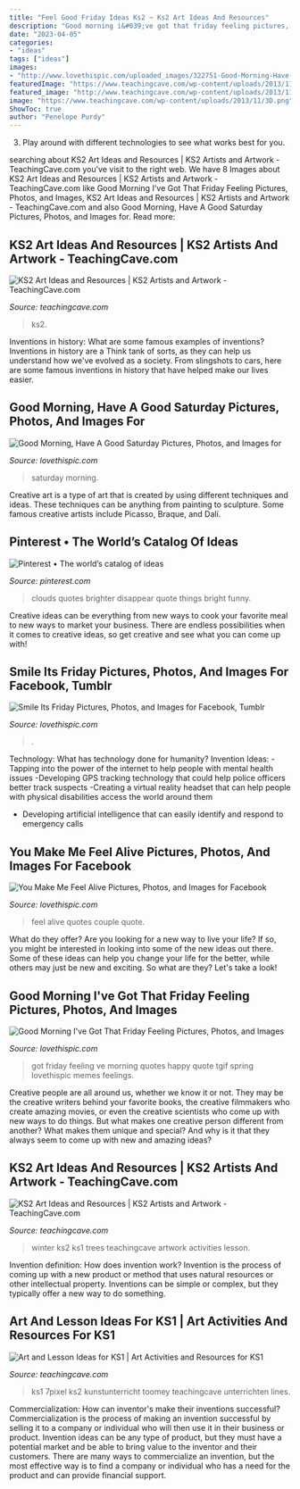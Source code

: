 ```yaml
---
title: "Feel Good Friday Ideas Ks2 ~ Ks2 Art Ideas And Resources"
description: "Good morning i&#039;ve got that friday feeling pictures, photos, and images"
date: "2023-04-05"
categories:
- "ideas"
tags: ["ideas"]
images:
- "http://www.lovethispic.com/uploaded_images/322751-Good-Morning-Have-A-Good-Saturday.jpg"
featuredImage: "https://www.teachingcave.com/wp-content/uploads/2013/11/3D.png"
featured_image: "http://www.teachingcave.com/wp-content/uploads/2013/11/Winter-birch-trees.png"
image: "https://www.teachingcave.com/wp-content/uploads/2013/11/3D.png"
ShowToc: true
author: "Penelope Purdy"
---
```



3. Play around with different technologies to see what works best for you. 

	

		
searching about KS2 Art Ideas and Resources | KS2 Artists and Artwork - TeachingCave.com you've visit to the right web. We have 8 Images about KS2 Art Ideas and Resources | KS2 Artists and Artwork - TeachingCave.com like Good Morning I&#039;ve Got That Friday Feeling Pictures, Photos, and Images, KS2 Art Ideas and Resources | KS2 Artists and Artwork - TeachingCave.com and also Good Morning, Have A Good Saturday Pictures, Photos, and Images for. Read more:
		
    
## KS2 Art Ideas And Resources | KS2 Artists And Artwork - TeachingCave.com

<img loading=lazy src="https://www.teachingcave.com/wp-content/uploads/2013/11/3D.png" onerror="this.onerror=null;this.src='https://tse2.mm.bing.net/th?id=OIP.BiqJ-EI-Pga0KuS4inBQxwHaEH&amp;pid=15.1';" alt="KS2 Art Ideas and Resources | KS2 Artists and Artwork - TeachingCave.com">

_Source: teachingcave.com_

>ks2. 

	

Inventions in history: What are some famous examples of inventions?
Inventions in history are a Think tank of sorts, as they can help us understand how we've evolved as a society. From slingshots to cars, here are some famous inventions in history that have helped make our lives easier.

    
## Good Morning, Have A Good Saturday Pictures, Photos, And Images For

<img loading=lazy src="http://www.lovethispic.com/uploaded_images/322751-Good-Morning-Have-A-Good-Saturday.jpg" onerror="this.onerror=null;this.src='https://tse1.mm.bing.net/th?id=OIP.Dr3gSB41F1iDbdQS4kAI1wHaFL&amp;pid=15.1';" alt="Good Morning, Have A Good Saturday Pictures, Photos, and Images for">

_Source: lovethispic.com_

>saturday morning. 

	

Creative art is a type of art that is created by using different techniques and ideas. These techniques can be anything from painting to sculpture. Some famous creative artists include Picasso, Braque, and Dalí.

    
## Pinterest • The World’s Catalog Of Ideas

<img loading=lazy src="https://s-media-cache-ak0.pinimg.com/736x/b1/34/c8/b134c8a1a8e62b55dbb2f83a50fa01b7.jpg" onerror="this.onerror=null;this.src='https://tse1.mm.bing.net/th?id=OIP.3hG4f3oWfycAQ0gELw-uzQHaHa&amp;pid=15.1';" alt="Pinterest • The world’s catalog of ideas">

_Source: pinterest.com_

>clouds quotes brighter disappear quote things bright funny. 

	

Creative ideas can be everything from new ways to cook your favorite meal to new ways to market your business. There are endless possibilities when it comes to creative ideas, so get creative and see what you can come up with!

    
## Smile Its Friday Pictures, Photos, And Images For Facebook, Tumblr

<img loading=lazy src="http://www.lovethispic.com/uploaded_images/92894-Smile-Its-Friday.jpg" onerror="this.onerror=null;this.src='https://tse3.mm.bing.net/th?id=OIP.nDE9IjpLLdBRY0vZPkFV5gHaKT&amp;pid=15.1';" alt="Smile Its Friday Pictures, Photos, and Images for Facebook, Tumblr">

_Source: lovethispic.com_

>. 

	

Technology: What has technology done for humanity?
Invention Ideas: 
-Tapping into the power of the internet to help people with mental health issues 
-Developing GPS tracking technology that could help police officers better track suspects 
-Creating a virtual reality headset that can help people with physical disabilities access the world around them 
- Developing artificial intelligence that can easily identify and respond to emergency calls

    
## You Make Me Feel Alive Pictures, Photos, And Images For Facebook

<img loading=lazy src="https://www.lovethispic.com/uploaded_images/136044-You-Make-Me-Feel-Alive.jpg" onerror="this.onerror=null;this.src='https://tse4.mm.bing.net/th?id=OIP.YF7nPVZ_lbXpVEAYrDYQfwHaLH&amp;pid=15.1';" alt="You Make Me Feel Alive Pictures, Photos, and Images for Facebook">

_Source: lovethispic.com_

>feel alive quotes couple quote. 

	

What do they offer?
Are you looking for a new way to live your life? If so, you might be interested in looking into some of the new ideas out there. Some of these ideas can help you change your life for the better, while others may just be new and exciting. So what are they? Let's take a look!

    
## Good Morning I&#039;ve Got That Friday Feeling Pictures, Photos, And Images

<img loading=lazy src="http://www.lovethispic.com/uploaded_images/260904-Good-Morning-I-ve-Got-That-Friday-Feeling.jpg" onerror="this.onerror=null;this.src='https://tse4.mm.bing.net/th?id=OIP.81eVuWKg7jgZqi80-IHthgHaHa&amp;pid=15.1';" alt="Good Morning I&#039;ve Got That Friday Feeling Pictures, Photos, and Images">

_Source: lovethispic.com_

>got friday feeling ve morning quotes happy quote tgif spring lovethispic memes feelings. 

	

Creative people are all around us, whether we know it or not. They may be the creative writers behind your favorite books, the creative filmmakers who create amazing movies, or even the creative scientists who come up with new ways to do things. But what makes one creative person different from another? What makes them unique and special? And why is it that they always seem to come up with new and amazing ideas?

    
## KS2 Art Ideas And Resources | KS2 Artists And Artwork - TeachingCave.com

<img loading=lazy src="http://www.teachingcave.com/wp-content/uploads/2013/11/Winter-birch-trees.png" onerror="this.onerror=null;this.src='https://tse1.mm.bing.net/th?id=OIP.ID954I2y83zd3_pnQyJt8QHaFl&amp;pid=15.1';" alt="KS2 Art Ideas and Resources | KS2 Artists and Artwork - TeachingCave.com">

_Source: teachingcave.com_

>winter ks2 ks1 trees teachingcave artwork activities lesson. 

	

Invention definition: How does invention work?
Invention is the process of coming up with a new product or method that uses natural resources or other intellectual property. Inventions can be simple or complex, but they typically offer a new way to do something.

    
## Art And Lesson Ideas For KS1 | Art Activities And Resources For KS1

<img loading=lazy src="https://www.teachingcave.com/wp-content/uploads/2013/11/Thinking-Art.jpg" onerror="this.onerror=null;this.src='https://tse1.mm.bing.net/th?id=OIP.E1LZQSaiK6zi82C1xznzeQHaKu&amp;pid=15.1';" alt="Art and Lesson Ideas for KS1 | Art Activities and Resources for KS1">

_Source: teachingcave.com_

>ks1 7pixel ks2 kunstunterricht toomey teachingcave unterrichten lines. 

	

Commercialization: How can inventor's make their inventions successful?
Commercialization is the process of making an invention successful by selling it to a company or individual who will then use it in their business or product. 
Invention ideas can be any type of product, but they must have a potential market and be able to bring value to the inventor and their customers. There are many ways to commercialize an invention, but the most effective way is to find a company or individual who has a need for the product and can provide financial support.


